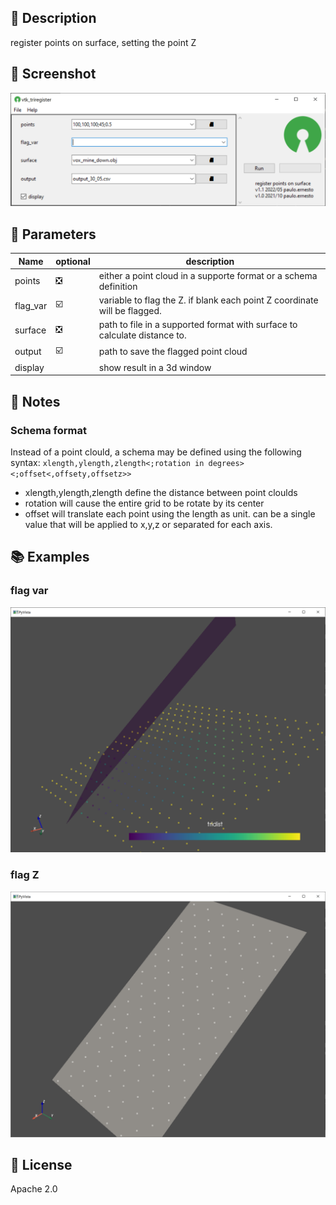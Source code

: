 ## 📌 Description
register points on surface, setting the point Z
## 📸 Screenshot
![screenshot1](./assets/vtk_triregister1.png)
## 📝 Parameters
Name|optional|description
---|---|------
points|❎|either a point cloud in a supporte format or a schema definition
flag_var|☑️|variable to flag the Z. if blank each point Z coordinate will be flagged.
surface|❎|path to file in a supported format with surface to calculate distance to.
output|☑️|path to save the flagged point cloud
display||show result in a 3d window
## 📓 Notes
### Schema format
Instead of a point clould, a schema may be defined using the following syntax:
`xlength,ylength,zlength<;rotation in degrees><;offset<,offsety,offsetz>>`  
 - xlength,ylength,zlength define the distance between point cloulds  
 - rotation will cause the entire grid to be rotate by its center
 - offset will translate each point using the length as unit. can be a single value that will be applied to x,y,z or separated for each axis.
## 📚 Examples
### flag var
![screenshot2](./assets/vtk_triregister2.png)
### flag Z
![screenshot3](./assets/vtk_triregister3.png)
## 💎 License
Apache 2.0
